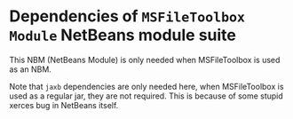 # Dependencies of `MSFileToolbox Module` NetBeans module suite
This NBM (NetBeans Module) is only needed when MSFileToolbox is used as an NBM.

Note that `jaxb` dependencies are only needed here, when MSFileToolbox is used as
a regular jar, they are not required. This is because of some stupid xerces bug in
NetBeans itself.
